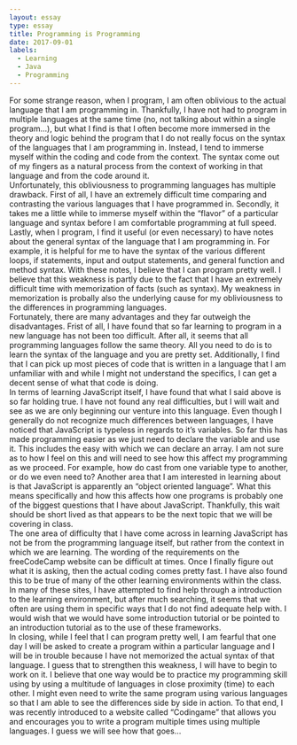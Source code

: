 ```yaml
---
layout: essay
type: essay
title: Programming is Programming
date: 2017-09-01
labels:
  - Learning
  - Java
  - Programming
---
```


For some strange reason, when I program, I am often oblivious to the actual language that I am programming in.  Thankfully, I have not had to program in multiple languages at the same time (no, not talking about within a single program…), but what I find is that I often become more immersed in the theory and logic behind the program that I do not really focus on the syntax of the languages that I am programming in.  Instead, I tend to immerse myself within the coding and code from the context.  The syntax come out of my fingers as a natural process from the context of working in that language and from the code around it.
<br>
Unfortunately, this obliviousness to programming languages has multiple drawback.  First of all, I have an extremely difficult time comparing and contrasting the various languages that I have programmed in.  Secondly, it takes me a little while to immerse myself within the “flavor” of a particular language and syntax before I am comfortable programming at full speed.  Lastly, when I program, I find it useful (or even necessary) to have notes about the general syntax of the language that I am programming in.  For example, it is helpful for me to have the syntax of the various different loops, if statements, input and output statements, and general function and method syntax.  With these notes, I believe that I can program pretty well.  I believe that this weakness is partly due to the fact that I have an extremely difficult time with memorization of facts (such as syntax). My weakness in memorization is probally also the underlying cause for my obliviousness to the differences in programming languages.
<br>
Fortunately, there are many advantages and they far outweigh the disadvantages.  Frist of all, I have found that so far learning to program in a new language has not been too difficult.  After all, it seems that all programming languages follow the same theory.  All you need to do is to learn the syntax of the language and you are pretty set.  Additionally, I find that I can pick up most pieces of code that is written in a language that I am unfamiliar with and while I might not understand the specifics, I can get a decent sense of what that code is doing.
<br>
In terms of learning JavaScript itself, I have found that what I said above is so far holding true.  I have not found any real difficulties, but I will wait and see as we are only beginning our venture into this language.  Even though I generally do not recognize much differences between languages, I have noticed that JavaScript is typeless in regards to it’s variables.  So far this has made programming easier as we just need to declare the variable and use it.  This includes the easy with which we can declare an array.  I am not sure as to how I feel on this and will need to see how this affect my programming as we proceed.  For example, how do cast from one variable type to another, or do we even need to?  Another area that I am interested in learning about is that JavaScript is apparently an “object oriented language”.  What this means specifically and how this affects how one programs is probably one of the biggest questions that I have about JavaScript.  Thankfully, this wait should be short lived as that appears to be the next topic that we will be covering in class.
<br>
The one area of difficulty that I have come across in learning JavaScript has not be from the programming language itself, but rather from the context in which we are learning.  The wording of the requirements on the freeCodeCamp website can be difficult at times.  Once I finally figure out what it is asking, then the actual coding comes pretty fast.  I have also found this to be true of many of the other learning environments within the class.  In many of these sites, I have attempted to find help through a introduction to the learning environment, but after much searching, it seems that we often are using them in specific ways that I do not find adequate help with.  I would wish that we would have some introduction tutorial or be pointed to an introduction tutorial as to the use of these frameworks.
<br>
In closing, while I feel that I can program pretty well, I am fearful that one day I will be asked to create a program within a particular language and I will be in trouble because I have not memorized the actual syntax of that language.  I guess that to strengthen this weakness, I will have to begin to work on it.  I believe that one way would be to practice my programming skill using by using a multitude of languages in close proximity (time) to each other.  I might even need to write the same program using various languages so that I am able to see the differences side by side in action.  To that end, I was recently introduced to a website called “Codingame” that allows you and encourages you to write a program multiple times using multiple languages.  I guess we will see how that goes…
